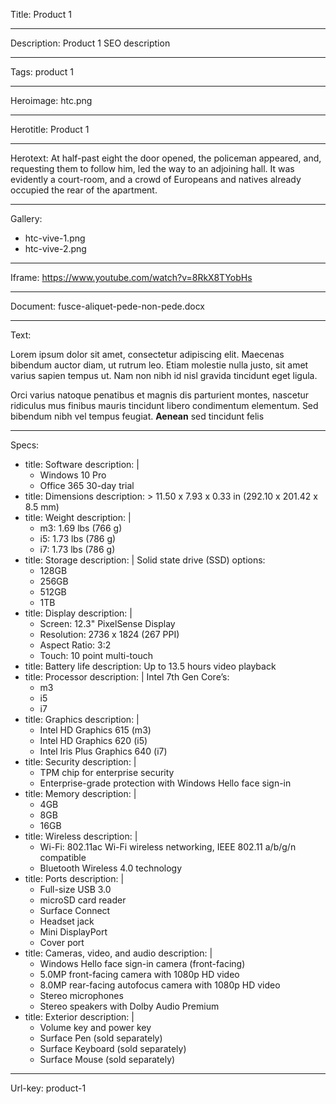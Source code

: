 Title: Product 1

----

Description: Product 1 SEO description

----

Tags: product 1

----

Heroimage: htc.png

----

Herotitle: Product 1

----

Herotext: At half-past eight the door opened, the policeman appeared, and, requesting them to follow him, led the way to an adjoining hall. It was evidently a court-room, and a crowd of Europeans and natives already occupied the rear of the apartment.

----

Gallery: 

- htc-vive-1.png
- htc-vive-2.png

----

Iframe: https://www.youtube.com/watch?v=8RkX8TYobHs

----

Document: fusce-aliquet-pede-non-pede.docx

----

Text: 

Lorem ipsum dolor sit amet, consectetur adipiscing elit. Maecenas bibendum auctor diam, ut rutrum leo. Etiam molestie nulla justo, sit amet varius sapien tempus ut. Nam non nibh id nisl gravida tincidunt eget ligula.

Orci varius natoque penatibus et magnis dis parturient montes, nascetur ridiculus mus finibus mauris tincidunt libero condimentum elementum. Sed bibendum nibh vel tempus feugiat. **Aenean** sed tincidunt felis

----

Specs: 

- 
  title: Software
  description: |
    - Windows 10 Pro
    - Office 365 30-day trial
- 
  title: Dimensions
  description: >
    11.50 x 7.93 x 0.33 in (292.10 x 201.42
    x 8.5 mm)
- 
  title: Weight
  description: |
    - m3: 1.69 lbs (766 g)
    - i5: 1.73 lbs (786 g)
    - i7: 1.73 lbs (786 g)
- 
  title: Storage
  description: |
    Solid state drive (SSD) options:
    - 128GB
    - 256GB
    - 512GB
    - 1TB
- 
  title: Display
  description: |
    - Screen: 12.3" PixelSense Display
    - Resolution: 2736 x 1824 (267 PPI)
    - Aspect Ratio: 3:2
    - Touch: 10 point multi-touch
- 
  title: Battery life
  description: Up to 13.5 hours video playback
- 
  title: Processor
  description: |
    Intel 7th Gen Core’s:
    - m3
    - i5
    - i7
- 
  title: Graphics
  description: |
    - Intel HD Graphics 615 (m3)
    - Intel HD Graphics 620 (i5)
    - Intel Iris Plus Graphics 640 (i7)
- 
  title: Security
  description: |
    - TPM chip for enterprise security
    - Enterprise-grade protection with Windows Hello face sign-in
- 
  title: Memory
  description: |
    - 4GB
    - 8GB
    - 16GB
- 
  title: Wireless
  description: |
    - Wi-Fi: 802.11ac Wi-Fi wireless networking, IEEE 802.11 a/b/g/n compatible
    - Bluetooth Wireless 4.0 technology
- 
  title: Ports
  description: |
    - Full-size USB 3.0
    - microSD card reader
    - Surface Connect
    - Headset jack
    - Mini DisplayPort
    - Cover port
- 
  title: Cameras, video, and audio
  description: |
    - Windows Hello face sign-in camera (front-facing)
    - 5.0MP front-facing camera with 1080p HD video
    - 8.0MP rear-facing autofocus camera with 1080p HD video
    - Stereo microphones
    - Stereo speakers with Dolby Audio Premium
- 
  title: Exterior
  description: |
    - Volume key and power key
    - Surface Pen (sold separately)
    - Surface Keyboard (sold separately)
    - Surface Mouse (sold separately)

----

Url-key: product-1